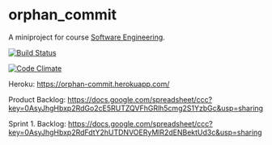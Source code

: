 orphan_commit
=============

A miniproject for course [Software Engineering](https://github.com/mluukkai/ohtu2014/wiki/Ohjelmistotuotanto-kev%C3%A4t-2014).

[![Build Status](https://travis-ci.org/nygrenh/orphan_commit.svg?branch=master)](https://travis-ci.org/nygrenh/orphan_commit)

[![Code Climate](https://codeclimate.com/github/nygrenh/orphan_commit.png)](https://codeclimate.com/github/nygrenh/orphan_commit)

Heroku: https://orphan-commit.herokuapp.com/

Product Backlog: https://docs.google.com/spreadsheet/ccc?key=0AsyJhgHbxp2RdGo2cE5RUTZQVFhGRlh5cmg2S1YzbGc&usp=sharing

Sprint 1. Backlog: https://docs.google.com/spreadsheet/ccc?key=0AsyJhgHbxp2RdFdtY2hUTDNVOERyMlR2dENBektUd3c&usp=sharing
